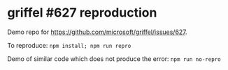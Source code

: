 # griffel #627 reproduction

Demo repo for https://github.com/microsoft/griffel/issues/627.

To reproduce: `npm install; npm run repro`

Demo of similar code which does not produce the error: `npm run no-repro`
